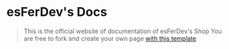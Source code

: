 # esFerDev's Docs
> This is the official website of documentation of esFerDev's Shop
> You are free to fork and create your own page [with this template](https://github.com/AndrewR3K/vitepress-boilerplate)
